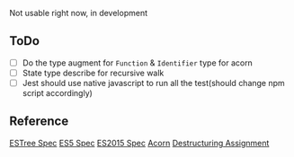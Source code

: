 Not usable right now, in development

## ToDo
- [ ] Do the type augment for `Function` & `Identifier` type for acorn
- [ ] State type describe for recursive walk
- [ ] Jest should use native javascript to run all the test(should change npm script accordingly)

## Reference
[ESTree Spec](https://github.com/estree/estree)
[ES5 Spec](https://github.com/estree/estree/blob/master/es5.md)
[ES2015 Spec](https://github.com/estree/estree/blob/master/es2015.md)
[Acorn](https://github.com/acornjs/acorn)
[Destructuring Assignment](https://developer.mozilla.org/en-US/docs/Web/JavaScript/Reference/Operators/Destructuring_assignment)